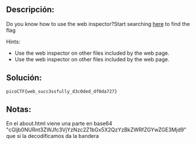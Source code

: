 ## Descripción:
Do you know how to use the web inspector?Start searching [here](http://titan.picoctf.net:59835/) to find the flag

Hints:
- Use the web inspector on other files included by the web page.
- Use the web inspector on other files included by the web page.

## Solución:
```
picoCTF{web_succ3ssfully_d3c0ded_df0da727}
```

## Notas:
En el about.html viene una parte en base64 "cGljb0NURnt3ZWJfc3VjYzNzc2Z1bGx5X2QzYzBkZWRfZGYwZGE3Mjd9" que si la decodificamos da la bandera
